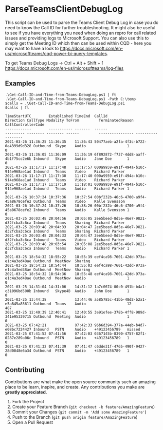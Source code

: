 # ParseTeamsClientDebugLog

This script can be used to parse the Teams Client Debug Log in case you do need to know the Call ID for further troubleshooting. It might also be useful to see if you have everything you need when doing an repro for call related issues and providing logs to Microsoft Support. You can also use this to simply get the Meeting ID which then can be used within CQD - here you may want to have a look to https://docs.microsoft.com/en-us/microsoftteams/cqd-power-bi-query-templates.

To get Teams Debug Logs -> Ctrl + Alt + Shift + 1
https://docs.microsoft.com/en-us/microsoftteams/log-files

## Examples

```
.\Get-Call-ID-and-Time-from-Teams-DebugLog.ps1 | ft
.\Get-Call-ID-and-Time-from-Teams-DebugLog.ps1 -Path C:\temp
$calls = .\Get-Call-ID-and-Time-from-Teams-DebugLog.ps1
$calls | fl
```

```
TimeStartUTC        Established TimeEnd  CallId                               Direction CallType Modality ToFrom         TerminatedReason CallControllerCode
------------        ----------- -------  ------                               --------- -------- -------- ------         ---------------- ------------------
2021-03-26 11:36:25 11:36:35    11:36:43 50477aeb-a2fa-4f3c-b722-0a4399d9d328 Outbound  Skype    Audio                   1                0
2021-03-26 11:36:05 11:36:09    11:36:19 6f892872-f737-4dd8-aaff-4b1f75cc2e6b Inbound   Skype    Audio    Jane Doe    	 1                0
2021-03-26 11:17:17 11:17:48    11:17:57 000a9959-e91f-494a-b10c-914e968ae1ad Inbound   Teams    Video    Richard Parker
2021-03-26 11:17:17 11:17:30    11:17:40 000a9959-e91f-494a-b10c-914e968ae1ad Inbound   Teams    Video    Richard Parker
2021-03-26 11:17:17 11:17:19    11:18:01 000a9959-e91f-494a-b10c-914e968ae1ad Inbound   Teams    Audio    Richard Parker 1                0
2021-03-26 10:37:24 10:37:36    10:37:54 00bf232b-46c6-4700-a9f4-45a8678cefe2 Outbound  Teams    Video    Kalle Svensson
2021-03-26 10:37:24 10:37:26    10:38:26 00bf232b-46c6-4700-a9f4-45a8678cefe2 Inbound   Teams    Audio    Kalle Svensson 1                0
2021-03-25 20:03:48 20:04:56    20:05:05 2ee5beed-8d5e-46e7-9821-d32fcba3c6ca Inbound   Teams    Sharing  Richard Parker
2021-03-25 20:03:48 20:04:33    20:04:47 2ee5beed-8d5e-46e7-9821-d32fcba3c6ca Inbound   Teams    Sharing  Richard Parker
2021-03-25 20:03:48 20:04:33    20:04:47 2ee5beed-8d5e-46e7-9821-d32fcba3c6ca Inbound   Teams    Video    Richard Parker
2021-03-25 20:03:48 20:03:54    20:05:08 2ee5beed-8d5e-46e7-9821-d32fcba3c6ca Inbound   Teams    Audio    Richard Parker 1                0
2021-03-25 18:54:32 18:55:22    18:55:39 eef4ca98-7601-42dd-973a-e1c4a3ed48ae Outbound  MeetNow  Sharing
2021-03-25 18:54:32 18:54:44    18:55:03 eef4ca98-7601-42dd-973a-e1c4a3ed48ae Outbound  MeetNow  Sharing
2021-03-25 18:54:32 18:54:36    18:55:48 eef4ca98-7601-42dd-973a-e1c4a3ed48ae Outbound  MeetNow  Audio                   1                0
2021-03-25 14:31:04 14:31:06    14:31:12 1a7c0674-00c0-491b-b4a1-c31096bd500b Inbound   Skype4B  Audio    John Doe       1                0
2021-03-25 13:44:38             13:44:46 a585785c-41bb-48d2-b2a1-e5a845a83611 Outbound  Teams    Audio                   12               487
2021-03-25 12:40:39 12:40:41    12:40:55 3e91efee-378b-4ff8-989d-341e95339715 Outbound  Meeting  Audio                   1                0
2021-03-25 07:42:21             07:42:33 96b6d394-377a-44eb-b4d7-e08bc7224427 Inbound   PSTN     Audio    +49123456789   missed
2021-03-25 07:41:52 07:41:56    07:42:03 0367145b-8390-4757-82f1-0287e289a06c Inbound   PSTN     Audio    +49123456789   1                0
2021-03-25 07:41:32 07:41:39    07:41:47 c6dde31f-4765-490f-9427-28d0048e6a34 Outbound  PSTN     Audio    +49123456789   1                0
```

## Contributing

Contributions are what make the open source community such an amazing place to be learn, inspire, and create. Any contributions you make are **greatly appreciated**.

1. Fork the Project
2. Create your Feature Branch (`git checkout -b feature/AmazingFeature`)
3. Commit your Changes (`git commit -m 'Add some AmazingFeature'`)
4. Push to the Branch (`git push origin feature/AmazingFeature`)
5. Open a Pull Request
